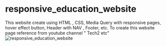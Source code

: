 # responsive_education_website
This website create using HTML , CSS, Media Query with responsive pages, hover effect button, Header with NAV , Footer, etc.  To create this website page reference  from  youtube channel " Tech2 etc"
![responsive_education_website](https://user-images.githubusercontent.com/116146092/204077769-06bfaf36-0fb1-4adc-9a88-122b4d245458.png)
